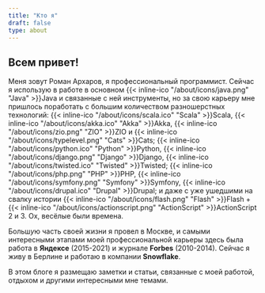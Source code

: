 ```yaml
---
title: "Кто я"
draft: false
type: about
---
```

## Всем привет!

Меня зовут Роман Архаров, я профессиональный программист. Сейчас я использую в работе в основном {{< inline-ico "/about/icons/java.png" "Java" >}}Java и связанные с ней инструменты, но за свою карьеру мне пришлось поработать с большим количеством разношерстных технологий: {{< inline-ico "/about/icons/scala.ico" "Scala" >}}Scala, {{< inline-ico "/about/icons/akka.ico" "Akka" >}}Akka, {{< inline-ico "/about/icons/zio.png" "ZIO" >}}ZIO и {{< inline-ico "/about/icons/typelevel.png" "Cats" >}}Cats; {{< inline-ico "/about/icons/python.ico" "Python" >}}Python, {{< inline-ico "/about/icons/django.png" "Django" >}}Django, {{< inline-ico "/about/icons/twisted.ico" "Twisted" >}}Twisted; {{< inline-ico "/about/icons/php.png" "PHP" >}}PHP, {{< inline-ico "/about/icons/symfony.png" "Symfony" >}}Symfony, {{< inline-ico "/about/icons/drupal.ico" "Drupal" >}}Drupal; и даже c уже ушедшими на свалку истории {{< inline-ico "/about/icons/flash.png" "Flash" >}}Flash + {{< inline-ico "/about/icons/actionscript.png" "ActionScript" >}}ActionScript 2 и 3. Ох, весёлые были времена.</p>

Больш*у*ю часть своей жизни я провел в Москве, и самыми интересными этапами моей профессиональной карьеры здесь была работа в **Яндексе** (2015-2021) и журнале **Forbes** (2010-2014). Сейчас я живу в Берлине и работаю в компании **Snowflake**.

В этом блоге я размещаю заметки и статьи, связанные с моей работой, отдыхом и другими интересными мне темами.
